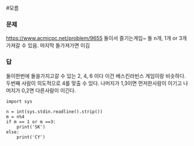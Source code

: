 #모름
### 문제
https://www.acmicpc.net/problem/9655
둘이서 즐기는게임~
돌 n개, 1개 or 3개 가져갈 수 있음.
마지막 돌가져가면 이김

### 답
둘이한번에 돌을가지고갈 수 있는 2, 4, 6
이다
이건 베스킨라빈스 게임이랑 비슷하다.
두번째 사람이 의도적으로 4를 맞출 수 있다.
나머지가 1,3이면 먼저한사람이 이기고 나머지가 0,2면 다른사람이 이긴다.
```
import sys

n = int(sys.stdin.readline().strip())
m = n%4
if m == 1 or m ==3:
    print('SK')
else:
    print('CY')
```

